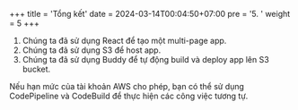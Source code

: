 +++
title = 'Tổng kết'
date = 2024-03-14T00:04:50+07:00
pre = '5. '
weight = 5
+++
1. Chúng ta đã sử dụng React để tạo một multi-page app.
2. Chúng ta đã sử dụng S3 để host app.
3. Chúng ta đã sử dụng Buddy để tự động build và deploy app lên S3 bucket.

Nếu hạn mức của tài khoản AWS cho phép, bạn có thể sử dụng CodePipeline và CodeBuild để thực hiện các công việc tương tự.